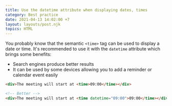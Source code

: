 ```yaml
---
title: Use the datetime attribute when displaying dates, times
category: Best practice
date: 2021-04-13 14:02:00 +7
layout: layouts/post.njk
topics: HTML
---
```


You probably know that the semantic `<time>` tag can be used to display a date or time. It's recommended to use it with the `datetime` attribute which brings some benefits:

-   Search engines produce better results
-   It can be used by some devices allowing you to add a reminder or calendar event easily

```html
<div>The meeting will start at <time>09:00</time></div>

<!-- Better -->
<div>The meeting will start at <time datetime="09:00">09:00</time></div>
```
